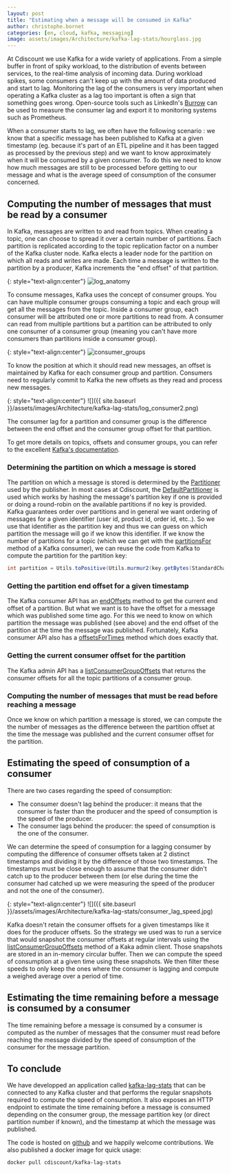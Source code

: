 ```yaml
---
layout: post
title: "Estimating when a message will be consumed in Kafka"
author: christophe.bornet
categories: [en, cloud, kafka, messaging]
image: assets/images/Architecture/kafka-lag-stats/hourglass.jpg
---
```


At Cdiscount we use Kafka for a wide variety of applications. From a simple buffer in front of spiky workload, to the distribution of events between services, to the real-time analysis of incoming data.
During workload spikes, some consumers can't keep up with the amount of data produced and start to lag.
Monitoring the lag of the consumers is very important when operating a Kafka cluster as a lag too important is often a sign that something goes wrong. Open-source tools such as LinkedIn's [Burrow](https://github.com/linkedin/Burrow) can be used to measure the consumer lag and export it to monitoring systems such as Prometheus.

When a consumer starts to lag, we often have the following scenario : we know that a specific message has been published to Kafka at a given timestamp (eg. because it's part of an ETL pipeline and it has been tagged as processed by the previous step) and we want to know approximately when it will be consumed by a given consumer.
To do this we need to know how much messages are still to be processed before getting to our message and what is the average speed of consumption of the consumer concerned.

## Computing the number of messages that must be read by a consumer

In Kafka, messages are written to and read from topics.
When creating a topic, one can choose to spread it over a certain number of partitions.
Each partition is replicated according to the topic replication factor on a number of the Kafka cluster node. 
Kafka elects a leader node for the partition on which all reads and writes are made. Each time a message is written to the partition by a producer, Kafka increments the "end offset" of that partition.

{: style="text-align:center"}
![log_anatomy](https://kafka.apache.org/24/images/log_anatomy.png)

To consume messages, Kafka uses the concept of consumer groups.
You can have multiple consumer groups consuming a topic and each group will get all the messages from the topic.
Inside a consumer group, each consumer will be attributed one or more partitions to read from.
A consumer can read from multiple partitions but a partition can be attributed to only one consumer of a consumer group (meaning you can't have more consumers than partitions inside a consumer group).

{: style="text-align:center"}
![consumer_groups](https://kafka.apache.org/24/images/consumer-groups.png)

To know the position at which it should read new messages, an offset is maintained by Kafka for each consumer group and partition. Consumers need to regularly commit to Kafka the new offsets as they read and process new messages.

{: style="text-align:center"}
![]({{ site.baseurl }}/assets/images/Architecture/kafka-lag-stats/log_consumer2.png)

The consumer lag for a partition and consumer group is the difference between the end offset and the consumer group offset for that partition.

To get more details on topics, offsets and consumer groups, you can refer to the excellent [Kafka's documentation](https://kafka.apache.org/documentation/#intro_topics).

### Determining the partition on which a message is stored

The partition on which a message is stored is determined by the [Partitioner](https://kafka.apache.org/21/javadoc/org/apache/kafka/clients/producer/Partitioner.html) used by the publisher.
In most cases at Cdiscount, the [DefaultPartitioner](https://github.com/apache/kafka/blob/2.3.1/clients/src/main/java/org/apache/kafka/clients/producer/internals/DefaultPartitioner.java) is used which works by hashing the message's partition key if one is provided or doing a round-robin on the available partitions if no key is provided.
Kafka guarantees order over partitions and in general we want ordering of messages for a given identifier (user id, product id, order id, etc..).
So we use that identifier as the partition key and thus we can guess on which partition the message will go if we know this identifier.
If we know the number of partitions for a topic (which we can get with the [partitionsFor](https://kafka.apache.org/24/javadoc/org/apache/kafka/clients/consumer/KafkaConsumer.html#partitionsFor-java.lang.String-) method of a Kafka consumer), we can reuse the code from Kafka to compute the partition for the partition key:
```java
int partition = Utils.toPositive(Utils.murmur2(key.getBytes(StandardCharsets.UTF_8))) % numPartitions;
```

### Getting the partition end offset for a given timestamp

The Kafka consumer API has an [endOffsets](https://kafka.apache.org/24/javadoc/org/apache/kafka/clients/consumer/KafkaConsumer.html#endOffsets-java.util.Collection-) method to get the current end offset of a partition.
But what we want is to have the offset for a message which was published some time ago.
For this we need to know on which partition the message was published (see above) and the end offset of the partition at the time the message was published.
Fortunately, Kafka consumer API also has a [offsetsForTimes](https://kafka.apache.org/24/javadoc/org/apache/kafka/clients/consumer/KafkaConsumer.html#offsetsForTimes-java.util.Map-) method which does exactly that.

### Getting the current consumer offset for the partition

The Kafka admin API has a [listConsumerGroupOffsets](https://kafka.apache.org/24/javadoc/org/apache/kafka/clients/admin/Admin.html#listConsumerGroupOffsets-java.lang.String-) that returns the consumer offsets for all the topic partitions of a consumer group.

### Computing the number of messages that must be read before reaching a message

Once we know on which partition a message is stored, we can compute the the number of messages as the difference between the partition offset at the time the message was published and the current consumer offset for the partition.

## Estimating the speed of consumption of a consumer

There are two cases regarding the speed of consumption:
* The consumer doesn't lag behind the producer: it means that the consumer is faster than the producer and the speed of consumption is the speed of the producer.
* The consumer lags behind the producer: the speed of consumption is the one of the consumer.

We can determine the speed of consumption for a lagging consumer by computing the difference of consumer offsets taken at 2 distinct timestamps and dividing it by the difference of those two timestamps.
The timestamps must be close enough to assume that the consumer didn't catch up to the producer between them (or else during the time the consumer had catched up we were measuring the speed of the producer and not the one of the consumer).

{: style="text-align:center"}
![]({{ site.baseurl }}/assets/images/Architecture/kafka-lag-stats/consumer_lag_speed.jpg)

Kafka doesn't retain the consumer offsets for a given timestamps like it does for the producer offsets.
So the strategy we used was to run a service that would snapshot the consumer offsets at regular intervals using the [listConsumerGroupOffsets](https://kafka.apache.org/24/javadoc/org/apache/kafka/clients/admin/Admin.html#listConsumerGroupOffsets-java.lang.String-) method of a Kaka admin client. Those snapshots are stored in an in-memory circular buffer.
Then we can compute the speed of consumption at a given time using these snapshots.
We then filter these speeds to only keep the ones where the consumer is lagging and compute a weighed average over a period of time.

## Estimating the time remaining before a message is consumed by a consumer

The time remaining before a message is consumed by a consumer is computed as the number of messages that the consumer must read before reaching the message divided by the speed of consumption of the consumer for the message partition.

## To conclude

We have developped an application called [kafka-lag-stats](https://github.com/cbornet/kafka-lag-stats) that can be connected to any Kafka cluster and that performs the regular snapshots required to compute the speed of consumption.
It also exposes an HTTP endpoint to estimate the time remaining before a message is consumed depending on the consumer group, the message partition key (or direct partition number if known), and the timestamp at which the message was published.

The code is hosted on [github](https://github.com/cbornet/kafka-lag-stats) and we happily welcome contributions.
We also published a docker image for quick usage:
```
docker pull cdiscount/kafka-lag-stats
```